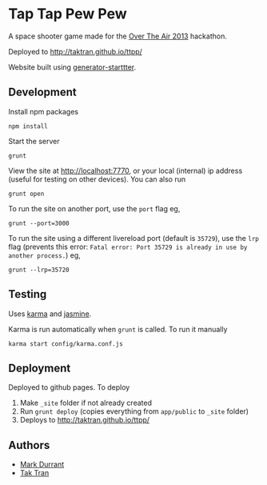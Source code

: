# Tap Tap Pew Pew

A space shooter game made for the [Over The Air 2013](http://overtheair.org/) hackathon.

Deployed to http://taktran.github.io/ttpp/

Website built using [generator-starttter](https://github.com/taktran/generator-starttter).

## Development

Install npm packages

    npm install

Start the server

    grunt

View the site at [http://localhost:7770](http://localhost:7770), or your local (internal) ip address (useful for testing on other devices). You can also run

    grunt open

To run the site on another port, use the `port` flag eg,

    grunt --port=3000

To run the site using a different livereload port (default is `35729`), use the `lrp` flag (prevents this error: `Fatal error: Port 35729 is already in use by another process.`) eg,

    grunt --lrp=35720

## Testing

Uses [karma](http://karma-runner.github.io/) and [jasmine](http://pivotal.github.io/jasmine/).

Karma is run automatically when `grunt` is called. To run it manually

    karma start config/karma.conf.js

## Deployment

Deployed to github pages. To deploy

1. Make `_site` folder if not already created
2. Run `grunt deploy` (copies everything from `app/public` to `_site` folder)
3. Deploys to http://taktran.github.io/ttpp/

## Authors

* [Mark Durrant](https://twitter.com/M6_D6)
* [Tak Tran](http://tutaktran.com)